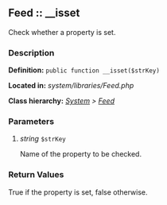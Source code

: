 
Feed :: __isset
-------------------------------------------

Check whether a property is set.


### Description ###

**Definition:** `public function __isset($strKey)`

**Located in:** *system/libraries/Feed.php*

**Class hierarchy:** *[System](../System.md) > [Feed](../Feed.md)*


### Parameters ###

1. *string* `$strKey`

	Name of the property to be checked.


### Return Values ###

True if the property is set, false otherwise.

